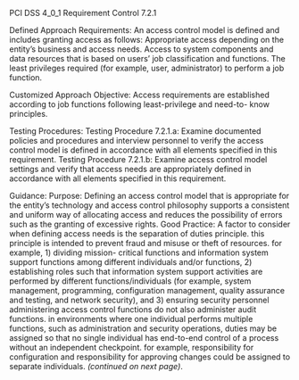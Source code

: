 PCI DSS 4_0_1 Requirement Control 7.2.1

Defined Approach Requirements:
An access control model is defined and includes granting access as follows: Appropriate access depending on the entity’s business and access needs. Access to system components and data resources that is based on users’ job classification and functions. The least privileges required (for example, user, administrator) to perform a job function.

Customized Approach Objective:
Access requirements are established according to job functions following least-privilege and need-to- know principles.

Testing Procedures:
Testing Procedure 7.2.1.a: Examine documented policies and procedures and interview personnel to verify the access control model is defined in accordance with all elements specified in this requirement.
Testing Procedure 7.2.1.b: Examine access control model settings and verify that access needs are appropriately defined in accordance with all elements specified in this requirement.

Guidance:
Purpose: Defining an access control model that is appropriate for the entity’s technology and access control philosophy supports a consistent and uniform way of allocating access and reduces the possibility of errors such as the granting of excessive rights. Good Practice: A factor to consider when defining access needs is the separation of duties principle. this principle is intended to prevent fraud and misuse or theft of resources. for example, 1) dividing mission- critical functions and information system support functions among different individuals and/or functions, 2) establishing roles such that information system support activities are performed by different functions/individuals (for example, system management, programming, configuration management, quality assurance and testing, and network security), and 3) ensuring security personnel administering access control functions do not also administer audit functions. in environments where one individual performs multiple functions, such as administration and security operations, duties may be assigned so that no single individual has end-to-end control of a process without an independent checkpoint. for example, responsibility for configuration and responsibility for approving changes could be assigned to separate individuals. _(continued on next page)_.